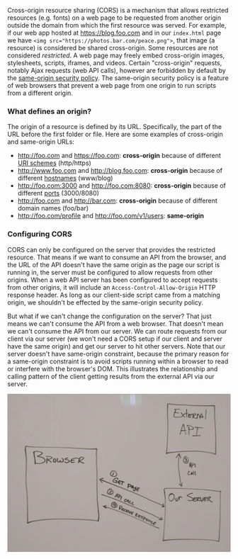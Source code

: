Cross-origin resource sharing (CORS) is a mechanism that allows restricted resources (e.g. fonts) on a web page to be requested from another origin outside the domain from which the first resource was served. For example, if our web app hosted at https://blog.foo.com and in our `index.html` page we have `<img src="https://photos.bar.com/peace.png">`, that image (a resource) is considered be shared cross-origin. Some resources are not considered _restricted_. A web page may freely embed cross-origin images, stylesheets, scripts, iframes, and videos. Certain "cross-origin" requests, notably Ajax requests (web API calls), however are forbidden by default by the [same-origin security policy](https://en.wikipedia.org/wiki/Same-origin_policy). The same-origin security policy is a feature of web browsers that prevent a web page from one origin to run scripts from a different origin.


### What defines an origin?

The origin of a resource is defined by its URL. Specifically, the part of the URL before the first folder or file. Here are some examples of cross-origin and same-origin URLs:

* http://foo.com and https://foo.com: **cross-origin** because of different [URI schemes](https://en.wikipedia.org/wiki/Uniform_Resource_Identifier) (http/https)
* http://www.foo.com and http://blog.foo.com: **cross-origin** because of different [hostnames](https://en.wikipedia.org/wiki/Hostname) (www/blog)
* http://foo.com:3000 and http://foo.com:8080: **cross-origin** because of different [ports](https://en.wikipedia.org/wiki/Port_(computer_networking)) (3000/8080)
* http://foo.com and http://bar.com: **cross-origin** because of different domain names (foo/bar)
* http://foo.com/profile and http://foo.com/v1/users: **same-origin**


### Configuring CORS

CORS can only be configured on the server that provides the restricted resource. That means if we want to consume an API from the browser, and the URL of the API doesn't have the same origin as the page our script is running in, the server must be configured to allow requests from other origins. When a web API server has been configured to accept requests from other origins, it will include an `Access-Control-Allow-Origin` HTTP response header. As long as our client-side script came from a matching origin, we shouldn't be effected by the same-origin security policy.

But what if we can't change the configuration on the server? That just means we can't consume the API from a web browser. That doesn't mean we can't consume the API from our server. We can route requests from our client via our server (we won't need a CORS setup if our client and server have the same origin) and get our server to hit other servers. Note that our server doesn't have same-origin constraint, because the primary reason for a same-origin constraint is to avoid scripts running within a browser to read or interfere with the browser's DOM. This illustrates the relationship and calling pattern of the client getting results from the external API via our server.

![proxying an api call](./api-proxy.jpg)
